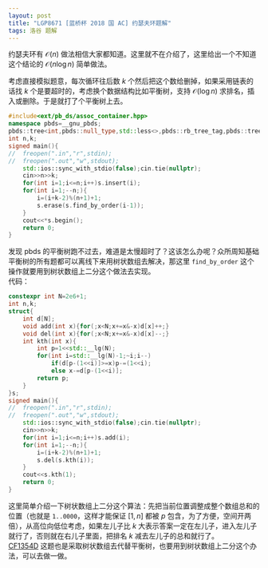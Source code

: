 ```yaml
---
layout: post
title: "LGP8671 [蓝桥杯 2018 国 AC] 约瑟夫环题解"
tags: 洛谷 题解
---
```


约瑟夫环有 $\mathcal O(n)$ 做法相信大家都知道。这里就不在介绍了，这里给出一个不知道这个结论的 $\mathcal O(n\log n)$ 简单做法。
  
考虑直接模拟题意，每次循环往后数 $k$ 个然后把这个数给删掉，如果采用链表的话找 $k$ 个是要超时的，考虑换个数据结构比如平衡树，支持 $\mathcal O(\log n)$ 求排名，插入或删除。于是就打了个平衡树上去。
```cpp
#include<ext/pb_ds/assoc_container.hpp>
namespace pbds=__gnu_pbds;
pbds::tree<int,pbds::null_type,std::less<>,pbds::rb_tree_tag,pbds::tree_order_statistics_node_update>s;
int n,k;
signed main(){
//	freopen(".in","r",stdin);
//	freopen(".out","w",stdout);
	std::ios::sync_with_stdio(false);cin.tie(nullptr);
	cin>>n>>k;
	for(int i=1;i<=n;i++)s.insert(i);
	for(int i=1;--n;){
		i=(i+k-2)%(n+1)+1;
		s.erase(s.find_by_order(i-1));
	}
	cout<<*s.begin();
	return 0;
}
```
发现 pbds 的平衡树跑不过去，难道是太慢超时了？这该怎么办呢？众所周知基础平衡树的所有题都可以离线下来用树状数组去解决，那这里 `find_by_order` 这个操作就要用到树状数组上二分这个做法去实现。  
代码：
```cpp
constexpr int N=2e6+1;
int n,k;
struct{
	int d[N];
	void add(int x){for(;x<N;x+=x&-x)d[x]++;}
	void del(int x){for(;x<N;x+=x&-x)d[x]--;}
	int kth(int x){
		int p=1<<std::__lg(N);
		for(int i=std::__lg(N)-1;~i;i--)
			if(d[p-(1<<i)]>=x)p-=(1<<i);
			else x-=d[p-(1<<i)];
		return p;
	}
}s;
signed main(){
//	freopen(".in","r",stdin);
//	freopen(".out","w",stdout);
	std::ios::sync_with_stdio(false);cin.tie(nullptr);
	cin>>n>>k;
	for(int i=1;i<=n;i++)s.add(i);
	for(int i=1;--n;){
		i=(i+k-2)%(n+1)+1;
		s.del(s.kth(i));
	}
	cout<<s.kth(1);
	return 0;
}
```
这里简单介绍一下树状数组上二分这个算法：先把当前位置调整成整个数组总和的位置（也就是 `1..0000`，这样才能保证 $[1,n]$ 都被 $p$ 包含，为了方便，空间开两倍），从高位向低位考虑，如果左儿子比 $k$ 大表示答案一定在左儿子，进入左儿子就行了，否则就在右儿子里面，把排名 $k$ 减去左儿子的总和就行了。  
[CF1354D](https://www.luogu.com.cn/problem/CF1354D) 这题也是采取树状数组去代替平衡树，也要用到树状数组上二分这个办法，可以去做一做。
